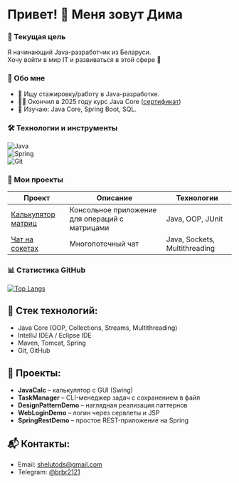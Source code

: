 # Привет! 👋 Меня зовут Дима 

### 🎯 Текущая цель
Я начинающий Java-разработчик из Беларуси.  
Хочу войти в мир IT и развиваться в этой сфере 💪

### 🚀 Обо мне 
- 🔎 Ищу стажировку/работу в Java-разработке.
- 👨‍🎓 Окончил в 2025 году курс Java Core ([сертификат](https://github.com/bnbn2121/Certificates/blob/main/Certificate%20Java%20Core%20IT-Academy.pdf))
- 🌱 Изучаю: Java Core, Spring Boot, SQL.  

### 🛠️ Технологии и инструменты  
![Java](https://img.shields.io/badge/Java-17%2B-orange?logo=openjdk)  
![Spring](https://img.shields.io/badge/Spring-6.0-blue?logo=spring)  
![Git](https://img.shields.io/badge/Git-F05032?logo=git&logoColor=white)  

### 📂 Мои проекты  
| Проект | Описание | Технологии |  
|--------|----------|------------|  
| [Калькулятор матриц](ссылка) | Консольное приложение для операций с матрицами | Java, OOP, JUnit |  
| [Чат на сокетах](ссылка) | Многопоточный чат | Java, Sockets, Multithreading |  

### 📊 Статистика GitHub  
[![Top Langs](https://github-readme-stats.vercel.app/api/top-langs/?username=bnbn2121&layout=compact&theme=radical)](https://github.com/bnbn2121) 




## 🧰 Стек технологий:
- Java Core (OOP, Collections, Streams, Multithreading)
- IntelliJ IDEA / Eclipse IDE
- Maven, Tomcat, Spring
- Git, GitHub

## 📂 Проекты:
- **JavaCalc** – калькулятор с GUI (Swing)
- **TaskManager** – CLI-менеджер задач с сохранением в файл
- **DesignPatternDemo** – наглядная реализация паттернов
- **WebLoginDemo** – логин через сервлеты и JSP
- **SpringRestDemo** – простое REST-приложение на Spring

## 📬 Контакты:
- Email: shelutods@gmail.com
- Telegram: [@brbr2121](https://t.me/brbr2121)
